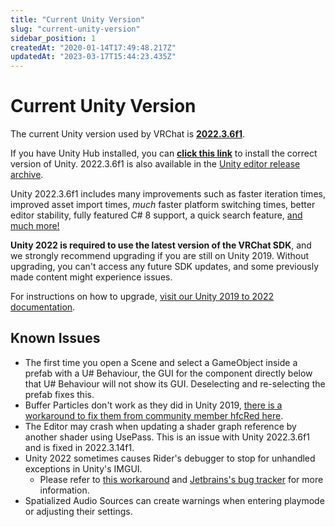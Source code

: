 ```yaml
---
title: "Current Unity Version"
slug: "current-unity-version"
sidebar_position: 1
createdAt: "2020-01-14T17:49:48.217Z"
updatedAt: "2023-03-17T15:44:23.435Z"
---
```

# Current Unity Version

The current Unity version used by VRChat is [**2022.3.6f1**](https://unity.com/releases/editor/whats-new/2022.3.6).

If you have Unity Hub installed, you can [**click this link**](unityhub://2022.3.6f1/b9e6e7e9fa2d) to install the correct version of Unity. 2022.3.6f1 is also available in the [Unity editor release archive](https://unity.com/releases/editor/archive).

Unity 2022.3.6f1 includes many improvements such as faster iteration times, improved asset import times, *much* faster platform switching times, better editor stability, fully featured C# 8 support, a quick search feature, [and much more!](https://unity.com/releases/lts)

**Unity 2022 is required to use the latest version of the VRChat SDK**, and we strongly recommend upgrading if you are still on Unity 2019. Without upgrading, you can't access any future SDK updates, and some previously made content might experience issues.

For instructions on how to upgrade, [visit our Unity 2019 to 2022 documentation](/sdk/upgrade/unity-2022).

## Known Issues

* The first time you open a Scene and select a GameObject inside a prefab with a U# Behaviour, the GUI for the component directly below that U# Behaviour will not show its GUI. Deselecting and re-selecting the prefab fixes this.
* Buffer Particles don't work as they did in Unity 2019, [there is a workaround to fix them from community member hfcRed here](https://x.com/hfcRedddd/status/1696915379090604179).
* The Editor may crash when updating a shader graph reference by another shader using UsePass. This is an issue with Unity 2022.3.6f1 and is fixed in 2022.3.14f1.
* Unity 2022 sometimes causes Rider's debugger to stop for unhandled exceptions in Unity's IMGUI.
    * Please refer to [this workaround](https://forum.unity.com/threads/rider-debugger-breaks-on-unhandled-exception.1135879/#post-7305256) and [Jetbrains's bug tracker](https://youtrack.jetbrains.com/issue/RIDER-64944) for more information.
* Spatialized Audio Sources can create warnings when entering playmode or adjusting their settings.
